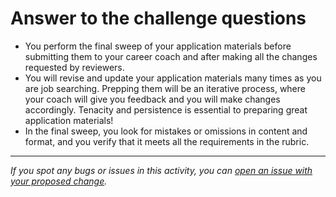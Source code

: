 # Answer to the challenge questions

- You perform the final sweep of your application materials before submitting them to your career coach and after making all the changes requested by reviewers.
- You will revise and update your application materials many times as you are job searching. Prepping them will be an iterative process, where your coach will give you feedback and you will make changes accordingly. Tenacity and persistence is essential to preparing great application materials!
- In the final sweep, you look for mistakes or omissions in content and format, and you verify that it meets all the requirements in the rubric.

------

_If you spot any bugs or issues in this activity, you can [open an issue with your proposed change](https://github.com/microverseinc/curriculum-transversal-skills/blob/main/git-github/articles/open_issue.md)._
